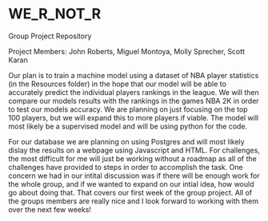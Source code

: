 # WE_R_NOT_R
 Group Project Repository

Project Members:
John Roberts,
Miguel Montoya,
Molly Sprecher,
Scott Karan

Our plan is to train a machine model using a dataset of NBA player statistics (in the Resources folder) in the hope that our model will be able to accurately predict the individual players rankings in the league. We will then compare our models results with the rankings in the games NBA 2K in order to test our models accuracy. We are planning on just focusing on the top 100 players, but we will expand this to more players if viable. The model will most likely be a supervised model and will be using python for the code. 

For our database we are planning on using Postgres and will most likely dislay the results on a webpage using Javascript and HTML. For challenges, the most difficult for me will just be working without a roadmap as all of the challenges have provided to steps in order to accomplish the task. One concern we had in our intital discussion was if there will be enough work for the whole group, and if we wanted to expand on our intial idea, how would go about doing that. That covers our first week of the group project. All of the groups members are really nice and I look forward to working with them over the next few weeks!
